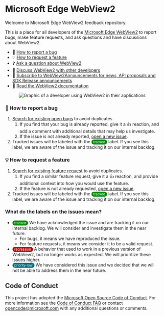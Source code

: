 <style>
    .label {
        border: none;
        color: white;
        padding: 1px 6px;
        text-align: center;
        display: inline-block;
        cursor: pointer;
        font-size: 11px;
        border-radius: 12px; /* Add rounded corners */
    }
</style>

# Microsoft Edge WebView2

Welcome to Microsoft Edge WebView2 feedback repository.

This is a place for all developers of the [Microsoft Edge WebView2](https://aka.ms/webview) to report bugs, make feature requests, and ask questions and have discussions about WebView2.

- 🐞 [How to report a bug](#-how-to-report-a-bug)
- 💡 [How to request a feature](#-how-to-request-a-feature)
- ❓ [Ask a question about WebView2](https://github.com/MicrosoftEdge/WebView2Feedback/discussions/new?category=q-a)
- 💬 [Discuss WebView2 with other developers](https://github.com/MicrosoftEdge/WebView2Feedback/discussions)
- 📣 [Subscribe to WebView2Announcements for news, API proposals and SDK Release announcements](https://github.com/MicrosoftEdge/WebView2Announcements)
- 📖 [Read the WebView2 documentation](https://aka.ms/webview)

<p align="center">
  <img src="https://edgestatic.azureedge.net/shared/cms/lrs1c69a1j/section-images/ddf9b74777e1442d8da3608d389a70c3.svg" alt="Graphic of a developer using WebView2 in their applications"/>
</p>

### 🐞 How to report a bug

1. [Search for existing open bugs](https://github.com/MicrosoftEdge/WebView2Feedback/issues?q=is%3Aissue+is%3Aopen+label%3Abug) to avoid duplicates.
    1. If you find that your bug is already reported, give it a 👍 reaction, and add a comment with additional details that may help us investigate.
    1. If the issue is not already reported, [open a new issue](https://github.com/MicrosoftEdge/WebView2Feedback/issues/new/choose).
1. Tracked issues will be labeled with the <span class="label" style="background-color: #008800"> tracked </span> label. If you see this label, we are aware of the issue and tracking it on our internal backlog.

### 💡 How to request a feature

1. [Search for existing feature request](https://github.com/MicrosoftEdge/WebView2Feedback/issues?q=is%3Aissue+is%3Aopen+label%3A%22feature+request%22) to avoid duplicates.
    1. If you find a similar feature request, give it a 👍 reaction, and provide additional context into how you would use the feature.
    2. If the feature is not already requested, [open a new issue](https://github.com/MicrosoftEdge/WebView2Feedback/issues/new/choose).
1. Tracked issues will be labeled with the <span class="label" style="background-color: #008800"> tracked </span> label. If you see this label, we are aware of the issue and tracking it on our internal backlog.


### What do the labels on the issues mean?

- <span class="label" style="background-color: #008800"> tracked </span> We have acknowledged the issue and are tracking it on our internal backlog. We will consider and investigate them in the near future.
    - For bugs, it means we have reproduced the issue.
    - For feature requests, it means we consider it to be a valid request.
- <span class="label" style="background-color: #B60205"> regression </span> A behavior that used to work in a previous version of WebView2, but no longer works as expected. We will prioritize these issues higher.
- <span class="label" style="background-color: #006B75"> priority-low </span> We have considered this issue and we decided that we will not be able to address them in the near future.


## Code of Conduct
This project has adopted the [Microsoft Open Source Code of Conduct](https://opensource.microsoft.com/codeofconduct/). For more information see the [Code of Conduct FAQ](https://opensource.microsoft.com/codeofconduct/faq/) or contact [opencode@microsoft.com](mailto:opencode@microsoft.com) with any additional questions or comments.
